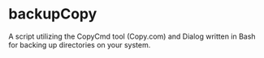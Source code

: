 backupCopy
==========

A script utilizing the CopyCmd tool (Copy.com) and Dialog written in Bash for backing up directories on your system. 